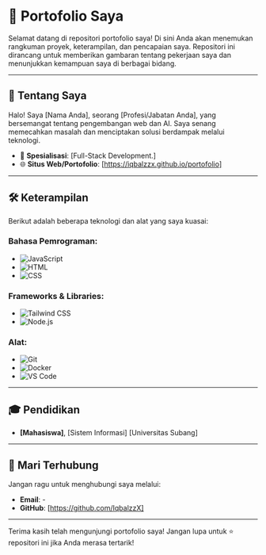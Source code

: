 # 📁 Portofolio Saya

Selamat datang di repositori portofolio saya! Di sini Anda akan menemukan rangkuman proyek, keterampilan, dan pencapaian saya. Repositori ini dirancang untuk memberikan gambaran tentang pekerjaan saya dan menunjukkan kemampuan saya di berbagai bidang.

---

## 🚀 Tentang Saya

Halo! Saya [Nama Anda], seorang [Profesi/Jabatan Anda], yang bersemangat tentang pengembangan web dan AI. Saya senang memecahkan masalah dan menciptakan solusi berdampak melalui teknologi.

- 🌟 **Spesialisasi**: [Full-Stack Development.]
- 🌐 **Situs Web/Portofolio**: [https://iqbalzzx.github.io/portofolio]

---

## 🛠️ Keterampilan

Berikut adalah beberapa teknologi dan alat yang saya kuasai:

### Bahasa Pemrograman:
- ![JavaScript](https://img.shields.io/badge/-JavaScript-F7DF1E?logo=javascript&logoColor=black&style=for-the-badge)
- ![HTML](https://img.shields.io/badge/-HTML-E34F26?logo=html5&logoColor=white&style=for-the-badge)
- ![CSS](https://img.shields.io/badge/-CSS-1572B6?logo=css3&logoColor=white&style=for-the-badge)

### Frameworks & Libraries:
- ![Tailwind CSS](https://img.shields.io/badge/-Tailwind%20CSS-38B2AC?logo=tailwind-css&logoColor=white&style=for-the-badge)
- ![Node.js](https://img.shields.io/badge/-Node.js-339933?logo=node.js&logoColor=white&style=for-the-badge)

### Alat:
- ![Git](https://img.shields.io/badge/-Git-F05032?logo=git&logoColor=white&style=for-the-badge)
- ![Docker](https://img.shields.io/badge/-Docker-2496ED?logo=docker&logoColor=white&style=for-the-badge)
- ![VS Code](https://img.shields.io/badge/-VS%20Code-007ACC?logo=visual-studio-code&logoColor=white&style=for-the-badge)

---

## 🎓 Pendidikan

- **[Mahasiswa]**, [Sistem Informasi] 
  [Universitas Subang]

---

## 🤝 Mari Terhubung

Jangan ragu untuk menghubungi saya melalui:
- **Email**: -
- **GitHub**: [https://github.com/IqbalzzX]

---

Terima kasih telah mengunjungi portofolio saya! Jangan lupa untuk ⭐ repositori ini jika Anda merasa tertarik!

